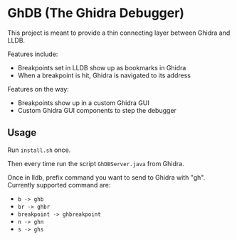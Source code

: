 # GhDB (The Ghidra Debugger)

This project is meant to provide a thin connecting layer between Ghidra and LLDB.

Features include:
    
* Breakpoints set in LLDB show up as bookmarks in Ghidra
* When a breakpoint is hit, Ghidra is navigated to its address

Features on the way:
   
* Breakpoints show up in a custom Ghidra GUI
* Custom Ghidra GUI components to step the debugger

## Usage

Run `install.sh` once. 

Then every time run the script `GhDBServer.java` from Ghidra. 

Once in lldb, prefix command you want to send to Ghidra with "gh". Currently supported command are:

* `b -> ghb`
* `br -> ghbr`
* `breakpoint -> ghbreakpoint`
* `n -> ghn`
* `s -> ghs`
